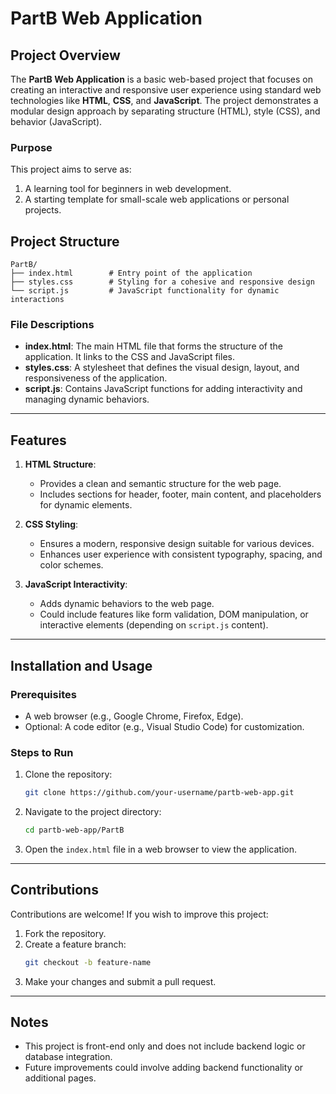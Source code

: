# PartB Web Application

## Project Overview

The **PartB Web Application** is a basic web-based project that focuses on creating an interactive and responsive user experience using standard web technologies like **HTML**, **CSS**, and **JavaScript**. The project demonstrates a modular design approach by separating structure (HTML), style (CSS), and behavior (JavaScript).

### Purpose

This project aims to serve as:

1. A learning tool for beginners in web development.
2. A starting template for small-scale web applications or personal projects.

## Project Structure

```
PartB/
├── index.html        # Entry point of the application
├── styles.css        # Styling for a cohesive and responsive design
└── script.js         # JavaScript functionality for dynamic interactions
```

### File Descriptions

- **index.html**: The main HTML file that forms the structure of the application. It links to the CSS and JavaScript files.
- **styles.css**: A stylesheet that defines the visual design, layout, and responsiveness of the application.
- **script.js**: Contains JavaScript functions for adding interactivity and managing dynamic behaviors.

---

## Features

1. **HTML Structure**:

   - Provides a clean and semantic structure for the web page.
   - Includes sections for header, footer, main content, and placeholders for dynamic elements.

2. **CSS Styling**:

   - Ensures a modern, responsive design suitable for various devices.
   - Enhances user experience with consistent typography, spacing, and color schemes.

3. **JavaScript Interactivity**:
   - Adds dynamic behaviors to the web page.
   - Could include features like form validation, DOM manipulation, or interactive elements (depending on `script.js` content).

---

## Installation and Usage

### Prerequisites

- A web browser (e.g., Google Chrome, Firefox, Edge).
- Optional: A code editor (e.g., Visual Studio Code) for customization.

### Steps to Run

1. Clone the repository:
   ```bash
   git clone https://github.com/your-username/partb-web-app.git
   ```
2. Navigate to the project directory:
   ```bash
   cd partb-web-app/PartB
   ```
3. Open the `index.html` file in a web browser to view the application.

---

## Contributions

Contributions are welcome! If you wish to improve this project:

1. Fork the repository.
2. Create a feature branch:
   ```bash
   git checkout -b feature-name
   ```
3. Make your changes and submit a pull request.

---

## Notes

- This project is front-end only and does not include backend logic or database integration.
- Future improvements could involve adding backend functionality or additional pages.
